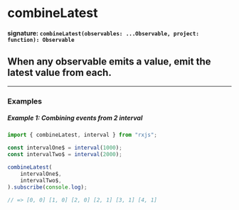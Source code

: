 # combineLatest

#### signature: `combineLatest(observables: ...Observable, project: function): Observable`

## When any observable emits a value, emit the latest value from each.

---

### Examples

##### Example 1: Combining events from 2 interval

```ts
import { combineLatest, interval } from "rxjs";

const intervalOne$ = interval(1000);
const intervalTwo$ = interval(2000);

combineLatest(
    intervalOne$,
    intervalTwo$,
).subscribe(console.log);

// => [0, 0] [1, 0] [2, 0] [2, 1] [3, 1] [4, 1]
```